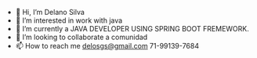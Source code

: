 - 👋 Hi, I’m  Delano Silva
- 👀 I’m interested in work with java
- 🌱 I’m currently a JAVA DEVELOPER USING SPRING BOOT FREMEWORK.
- 💞️ I’m looking to collaborate a comunidad
- 📫 How to reach me delosgs@gmail.com 71-99139-7684
